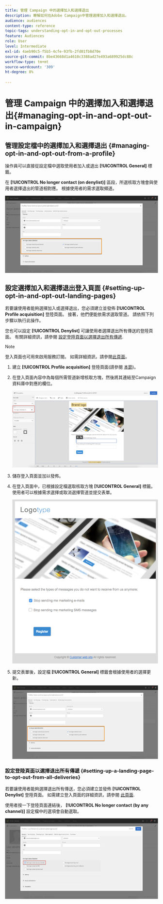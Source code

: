 ```yaml
---
title: 管理 Campaign 中的選擇加入和選擇退出
description: 瞭解如何在Adobe Campaign中管理選擇加入和選擇退出。
audience: audiences
content-type: reference
topic-tags: understanding-opt-in-and-opt-out-processes
feature: Audiences
role: User
level: Intermediate
exl-id: 4aeb90c5-f5b5-4cfe-93fb-2fd01fb8d70e
source-git-commit: 8be43668d1a4610c3388ad27e493a689925dc88c
workflow-type: tm+mt
source-wordcount: '309'
ht-degree: 8%

---
```


# 管理 Campaign 中的選擇加入和選擇退出{#managing-opt-in-and-opt-out-in-campaign}

## 管理設定檔中的選擇加入和選擇退出 {#managing-opt-in-and-opt-out-from-a-profile}

操作員可以直接從設定檔中選取使用者加入或退出 **[!UICONTROL General]** 標籤。

在 **[!UICONTROL No longer contact (on denylist)]** 區段，所選核取方塊會與使用者選擇退出的管道相對應。 根據使用者的需求選取頻道。

![](assets/optin_landingpage_3.png)

## 設定選擇加入和選擇退出登入頁面 {#setting-up-opt-in-and-opt-out-landing-pages}

若要讓使用者能夠選擇加入或選擇退出，您必須建立並發佈 **[!UICONTROL Profile acquisition]** 登陸頁面。 接著，他們便能依需求選取管道。 請依照下列步驟以執行此操作。

您也可以設定 **[!UICONTROL Denylist]** 可讓使用者選擇退出所有傳送的登陸頁面。 有關詳細資訊，請參閱 [設定登陸頁面以選擇退出所有傳遞](#setting-up-a-landing-page-to-opt-out-from-all-deliveries).

>[!NOTE]
>
>登入頁面也可用來啟用服務訂閱。 如需詳細資訊，請參閱[此頁面](../../channels/using/configuring-landing-page.md#linking-a-landing-page-to-a-service)。

1. 建立 **[!UICONTROL Profile acquisition]** 登陸頁面(請參閱 [本節](../../channels/using/getting-started-with-landing-pages.md))。
1. 在登入頁面內容中為每個所需管道新增核取方塊，然後將其連結至Campaign資料庫中對應的欄位。

   ![](assets/optin_landingpage_1.png)

1. 儲存登入頁面並加以發佈。
1. 在登入頁面中，已根據設定檔選取核取方塊 **[!UICONTROL General]** 標籤。 使用者可以根據需求選擇或取消選擇管道並提交表單。

   ![](assets/optin_landingpage_2.png)

1. 提交表單後，設定檔 **[!UICONTROL General]** 標籤會根據使用者的選擇更新。

   ![](assets/optin_landingpage_3.png)

### 設定登陸頁面以選擇退出所有傳遞 {#setting-up-a-landing-page-to-opt-out-from-all-deliveries}

若要讓使用者能夠選擇退出所有傳送，您必須建立並發佈 **[!UICONTROL Denylist]** 登陸頁面。 如需建立登入頁面的詳細資訊，請參閱 [此頁面](../../channels/using/getting-started-with-landing-pages.md).

使用者按一下登陸頁面連結後， **[!UICONTROL No longer contact (by any channel)]** 設定檔中的選項會自動選取。

![](assets/blocklisting_allchannels.png)
